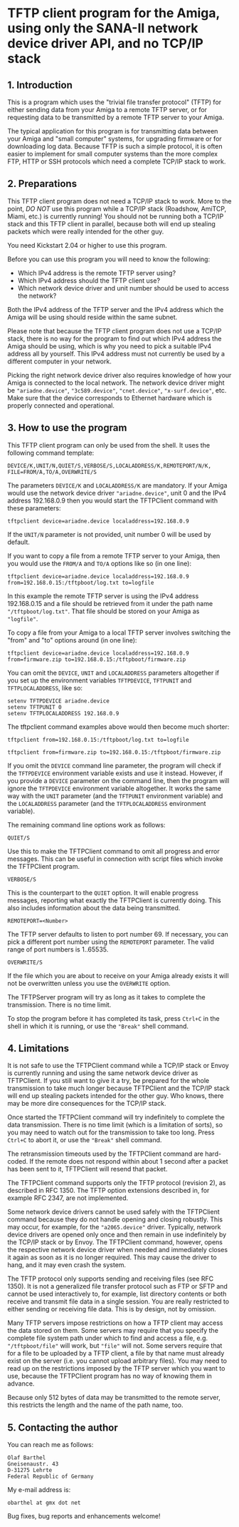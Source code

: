 # TFTP client program for the Amiga, using only the SANA-II network device driver API, and no TCP/IP stack

## 1. Introduction

This is a program which uses the "trivial file transfer protocol" (TFTP) for
either sending data from your Amiga to a remote TFTP server, or for requesting
data to be transmitted by a remote TFTP server to your Amiga.

The typical application for this program is for transmitting data between
your Amiga and "small computer" systems, for upgrading firmware or for
downloading log data. Because TFTP is such a simple protocol, it is often
easier to implement for small computer systems than the more complex
FTP, HTTP or SSH protocols which need a complete TCP/IP stack to work.


## 2. Preparations

This TFTP client program does not need a TCP/IP stack to work. More to the
point, *DO NOT* use this program while a TCP/IP stack (Roadshow, AmiTCP,
Miami, etc.) is currently running! You should not be running both a TCP/IP
stack and this TFTP client in parallel, because both will end up stealing
packets which were really intended for the other guy.

You need Kickstart 2.04 or higher to use this program.

Before you can use this program you will need to know the following:

* Which IPv4 address is the remote TFTP server using?
* Which IPv4 address should the TFTP client use?
* Which network device driver and unit number should be used to access the network?

Both the IPv4 address of the TFTP server and the IPv4 address which the
Amiga will be using should reside within the same subnet.

Please note that because the TFTP client program does not use a TCP/IP stack,
there is no way for the program to find out which IPv4 address the Amiga
should be using, which is why you need to pick a suitable IPv4 address all
by yourself. This IPv4 address must not currently be used by a different
computer in your network.

Picking the right network device driver also requires knowledge of how
your Amiga is connected to the local network. The network device driver
might be `"ariadne.device"`, `"3c589.device"`, `"cnet.device"`, `"x-surf.device"`,
etc. Make sure that the device corresponds to Ethernet hardware which is
properly connected and operational.


## 3. How to use the program

This TFTP client program can only be used from the shell. It uses the following
command template:

```
DEVICE/K,UNIT/N,QUIET/S,VERBOSE/S,LOCALADDRESS/K,REMOTEPORT/N/K,
FILE=FROM/A,TO/A,OVERWRITE/S
```

The parameters `DEVICE/K` and `LOCALADDRESS/K` are mandatory. If your
Amiga would use the network device driver `"ariadne.device"`, unit 0 and
the IPv4 address 192.168.0.9 then you would start the TFTPClient command
with these parameters:

```
tftpclient device=ariadne.device localaddress=192.168.0.9
```

If the `UNIT/N` parameter is not provided, unit number 0 will be used
by default.


If you want to copy a file from a remote TFTP server to your Amiga, then
you would use the `FROM/A` and `TO/A` options like so (in one line):

```
tftpclient device=ariadne.device localaddress=192.168.0.9 from=192.168.0.15:/tftpboot/log.txt to=logfile
```

In this example the remote TFTP server is using the IPv4 address 192.168.0.15
and a file should be retrieved from it under the path name `"/tftpboot/log.txt"`.
That file should be stored on your Amiga as `"logfile"`.


To copy a file from your Amiga to a local TFTP server involves switching
the "from" and "to" options around (in one line):

```
tftpclient device=ariadne.device localaddress=192.168.0.9 from=firmware.zip to=192.168.0.15:/tftpboot/firmware.zip
```

You can omit the `DEVICE`, `UNIT` and `LOCALADDRESS` parameters altogether if you
set up the environment variables `TFTPDEVICE`, `TFTPUNIT` and `TFTPLOCALADDRESS`,
like so:

```
setenv TFTPDEVICE ariadne.device
setenv TFTPUNIT 0
setenv TFTPLOCALADDRESS 192.168.0.9
```

The tftpclient command examples above would then become much shorter:

```
tftpclient from=192.168.0.15:/tftpboot/log.txt to=logfile

tftpclient from=firmware.zip to=192.168.0.15:/tftpboot/firmware.zip
```

If you omit the `DEVICE` command line parameter, the program will check if
the `TFTPDEVICE` environment variable exists and use it instead. However,
if you provide a `DEVICE` parameter on the command line, then the program
will ignore the `TFTPDEVICE` environment variable altogether. It works the
same way with the `UNIT` parameter (and the `TFTPUNIT` environment variable)
and the `LOCALADDRESS` parameter (and the `TFTPLOCALADDRESS` environment
variable).


The remaining command line options work as follows:

`QUIET/S`

Use this to make the TFTPClient command to omit all progress and
error messages. This can be useful in connection with script
files which invoke the TFTPClient program.

`VERBOSE/S`

This is the counterpart to the `QUIET` option. It will enable
progress messages, reporting what exactly the TFTPClient is
currently doing. This also includes information about the data
being transmitted.

`REMOTEPORT=<Number>`

The TFTP server defaults to listen to port number 69. If necessary, you
can pick a different port number using the `REMOTEPORT` parameter. The valid
range of port numbers is 1..65535.

`OVERWRITE/S`

If the file which you are about to receive on your Amiga already exists
it will not be overwritten unless you use the `OVERWRITE` option.


The TFTPServer program will try as long as it takes to complete the transmission.
There is no time limit.

To stop the program before it has completed its task, press `Ctrl+C` in the shell
in which it is running, or use the `"Break"` shell command.


## 4. Limitations

It is not safe to use the TFTPClient command while a TCP/IP stack or Envoy
is currently running and using the same network device driver as TFTPClient.
If you still want to give it a try, be prepared for the whole transmission
to take much longer because TFTPClient and the TCP/IP stack will end up
stealing packets intended for the other guy. Who knows, there may be more
dire consequences for the TCP/IP stack.

Once started the TFTPClient command will try indefinitely to complete the
data transmission. There is no time limit (which is a limitation of sorts),
so you may need to watch out for the transmission to take too long. Press
`Ctrl+C` to abort it, or use the `"Break"` shell command.

The retransmission timeouts used by the TFTPClient command are hard-coded.
If the remote does not respond within about 1 second after a packet has
been sent to it, TFTPClient will resend that packet.

The TFTPClient command supports only the TFTP protocol (revision 2), as
described in RFC 1350. The TFTP option extensions described in, for example
RFC 2347, are not implemented.

Some network device drivers cannot be used safely with the TFTPClient command
because they do not handle opening and closing robustly. This may occur, for
example, for the `"a2065.device"` driver. Typically, network device drivers are
opened only once and then remain in use indefinitely by the TCP/IP stack or
by Envoy. The TFTPClient command, however, opens the respective network
device driver when needed and immediately closes it again as soon as it is
no longer required. This may cause the driver to hang, and it may even
crash the system.

The TFTP protocol only supports sending and receiving files (see RFC 1350).
It is not a generalized file transfer protocol such as FTP or SFTP and
cannot be used interactively to, for example, list directory contents or
both receive and transmit file data in a single session. You are really
restricted to either sending or receiving file data. This is by design, not
by omission.

Many TFTP servers impose restrictions on how a TFTP client may access the
data stored on them. Some servers may require that you specify the complete
file system path under which to find and access a file, e.g. `"/tftpboot/file"`
will work, but `"file"` will not. Some servers require that for a file to be
uploaded by a TFTP client, a file by that name must already exist on the
server (i.e. you cannot upload arbitrary files). You may need to read up on
the restrictions imposed by the TFTP server which you want to use, because
the TFTPClient program has no way of knowing them in advance.

Because only 512 bytes of data may be transmitted to the remote server,
this restricts the length and the name of the path name, too.


## 5. Contacting the author

You can reach me as follows:

```
Olaf Barthel
Gneisenaustr. 43
D-31275 Lehrte
Federal Republic of Germany
```

My e-mail address is:

```
obarthel at gmx dot net
```

Bug fixes, bug reports and enhancements welcome!
